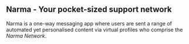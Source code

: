 ## Narma - Your pocket-sized support network 

Narma is a one-way messaging app where users are sent a range of automated yet personalised content via virtual profiles who comprise the <em>Narma Network</em>.